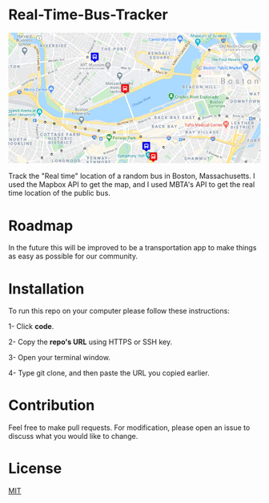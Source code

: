 # Real-Time-Bus-Tracker
<img src="RealTimeBusTracker.png">

Track the "Real time" location of a random bus in Boston, Massachusetts. I used the Mapbox API to get the map, and I used MBTA's API to get the real time location of the public bus.

# Roadmap
In the future this will be improved to be a transportation app to make things as easy as possible for our community.

# Installation
To run this repo on your computer please follow these instructions:

1- Click **code**.

2- Copy the **repo's URL** using HTTPS or SSH key.

3- Open your terminal window.

4- Type git clone, and then paste the URL you copied earlier.

# Contribution
Feel free to make pull requests. For modification, please open an issue to discuss what you would like to change.

# License
<a href ="LICENCE">MIT<a>
